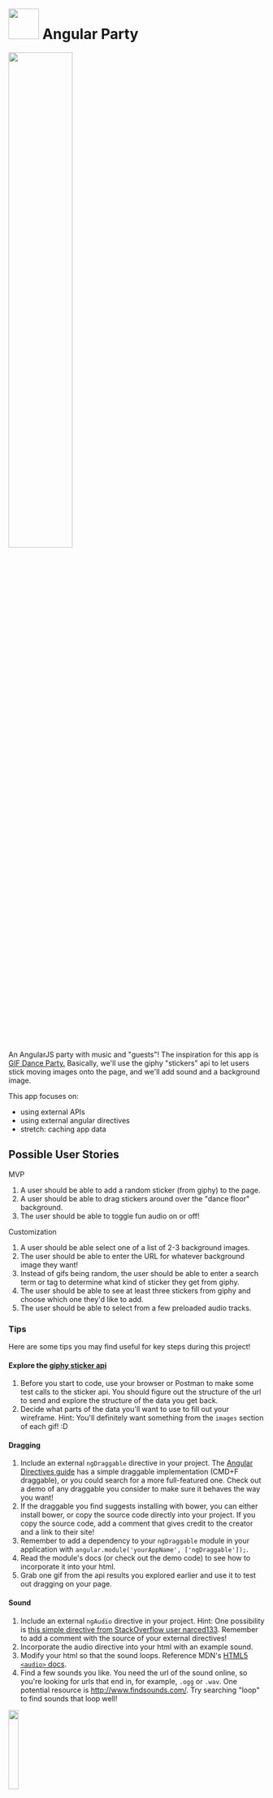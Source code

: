 # <img src="https://cloud.githubusercontent.com/assets/7833470/10423298/ea833a68-7079-11e5-84f8-0a925ab96893.png" width="60"> Angular Party

<img src="https://media.giphy.com/media/V0BIjUQRfl8tO/giphy.gif" width="50%">

An AngularJS party with music and "guests"! The inspiration for this app is <a href="http://gifdanceparty.giphy.com/" >GIF Dance Party.</a> Basically, we'll use the giphy "stickers" api to let users stick moving images onto the page, and we'll add sound and a background image.

This app focuses on:

* using external APIs
* using external angular directives
* stretch: caching app data

## Possible User Stories

MVP
1. A user should be able to add a random sticker (from giphy) to the page.   
1. A user should be able to drag stickers around over the "dance floor" background.
1. The user should be able to toggle fun audio on or off!  

Customization
1. A user should be able select one of a list of 2-3 background images.
1. The user should be able to enter the URL for whatever background image they want!
1. Instead of gifs being random, the user should be able to enter a search term or tag to determine what kind of sticker they get from giphy.
1. The user should be able to see at least three stickers from giphy and choose which one they'd like to add.  
1. The user should be able to select from a few preloaded audio tracks.


### Tips
Here are some tips you may find useful for key steps during this project!


#### Explore the <a href="https://github.com/Giphy/GiphyAPI#giphy-sticker-api" >giphy sticker api</a>

1. Before you start to code, use your browser or Postman to make some test calls to the sticker api. You should figure out the structure of the url to send and explore the structure of the data you get back.
1. Decide what parts of the data you'll want to use to fill out your wireframe. Hint: You'll definitely want something from the `images` section of each gif! :D

#### Dragging

1. Include an external `ngDraggable` directive in your project.  The <a href="https://docs.angularjs.org/guide/directive" >Angular Directives guide</a> has a simple draggable implementation (CMD+F draggable), or you could search for a more full-featured one.  Check out a demo of any draggable you consider to make sure it behaves the way you want!
1. If the draggable you find suggests installing with bower, you can either install bower, or copy the source code directly into your project. If you copy the source code, add a comment that gives credit to the creator and a link to their site!
1. Remember to add a dependency to your `ngDraggable` module in your application with `angular.module('yourAppName', ['ngDraggable']);`.  
1. Read the module's docs (or check out the demo code) to see how to incorporate it into your html.
1. Grab one gif from the api results you explored earlier and use it to test out dragging on your page.


#### Sound

1. Include an external `ngAudio` directive in your project. Hint: One possibility is <a href="http://stackoverflow.com/a/17624543" >this simple directive from StackOverflow user narced133</a>. Remember to add a comment with the source of your external directives!
1. Incorporate the audio directive into your html with an example sound.
1. Modify your html so that the sound loops. Reference MDN's <a href="https://developer.mozilla.org/en-US/docs/Web/HTML/Element/audio" >HTML5 `<audio>` docs</a>.
1. Find a few sounds you like. You need the url of the sound online, so you're looking for urls that end in, for example, `.ogg` or `.wav`. One potential resource is <a href="http://www.findsounds.com/" >http://www.findsounds.com/</a>.  Try searching "loop" to find sounds that loop well!

<img src="http://www.reactiongifs.com/wp-content/uploads/2012/10/boombox-boogie.gif" width ="20%">
